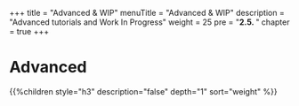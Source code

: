 +++
title = "Advanced & WIP"
menuTitle = "Advanced & WIP"
description = "Advanced tutorials and Work In Progress"
weight = 25 
pre = "<b>2.5. </b>"
chapter = true
+++

# Advanced

{{%children style="h3" description="false" depth="1" sort="weight" %}}
